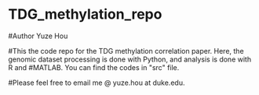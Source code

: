 # TDG_methylation_repo

#Author Yuze Hou  

#This the code repo for the TDG methylation correlation paper. Here, the genomic dataset processing is done with Python, and analysis is done with R and #MATLAB. You can find the codes in "src" file.

#Please feel free to email me @ yuze.hou at duke.edu.

